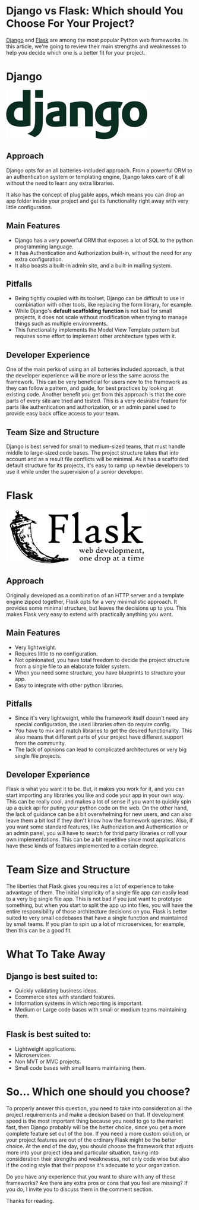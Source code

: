 # Django vs Flask: Which should You Choose For Your Project?
[Django](https://www.djangoproject.com/) and [Flask](https://flask.palletsprojects.com/en/1.1.x/) are among the most popular Python web frameworks.
In this article, we're going to review their main strengths and weaknesses to help you decide which one is a better fit for your project.


# Django
[![django-logo](images/flask-vs-django-django-logo.png)](https://www.djangoproject.com/)
## Approach
Django opts for an all batteries-included approach.
From a powerful ORM to an authentication system or templating engine, Django takes care of it all without the need to learn any extra libraries.

It also has the concept of pluggable apps, which means you can drop an app folder inside your project and get its functionality right away with very little configuration. 

## Main Features
- Django has a very powerful ORM that exposes a lot of SQL to the python programming language.
- It has Authentication and Authorization built-in, without the need for any extra configuration.
- It also boasts a built-in admin site, and
 a built-in mailing system.

## Pitfalls
- Being tightly coupled with its toolset, Django can be difficult to use in combination with other tools, like replacing the form library, for example.
- While Django's **default scaffolding function** is not bad for small projects, it does not scale without modification when trying to manage things such as multiple environments.
- This functionality implements the Model View Template pattern but requires some effort to implement other architecture types with it.

## Developer Experience
One of the main perks of using an all batteries included approach, is that the developer experience will be more or less the same across the framework.
This can be very beneficial for users new to the framework as they can follow a pattern, and guide, for best practices by looking at existing code.
Another benefit you get from this approach is that the core parts of every site are tried and tested.
This is a very desirable feature for parts like authentication and authorization, or an admin panel used to provide easy back office access to your team.

## Team Size and Structure
Django is best served for small to medium-sized teams, that must handle middle to large-sized code bases.
The project structure takes that into account and as a result file conflicts will be minimal.
As it has a scaffolded default structure for its projects, it's easy to ramp up newbie developers to use it while under the supervision of a senior developer. 



# Flask
[![flask logo](images/django-vs-flask-flask-logo.png)](https://flask.palletsprojects.com/en/1.1.x/)
## Approach
Originally developed as a combination of an HTTP server and a template engine zipped together, Flask opts for a very minimalistic approach.
It provides some minimal structure, but leaves the decisions up to you.
This makes Flask very easy to extend with practically anything you want.

## Main Features
- Very lightweight.
-  Requires little to no configuration.
- Not opinionated, you have total freedom to decide the project structure from a single file to an elaborate folder system.
- When you need some structure, you have blueprints to structure your app.
- Easy to integrate with other python libraries.

## Pitfalls
- Since it's very lightweight, while the framework itself doesn't need any special configuration, the used libraries often do require config.
- You have to mix and match libraries to get the desired functionality. This also means that different parts of your project have different support from the community.
- The lack of opinions can lead to complicated architectures or very big single file projects.

## Developer Experience
Flask is what you want it to be.
But, it makes you work for it, and you can start importing any libraries you like and code your app in your own way.
This can be really cool, and makes a lot of sense if you want to quickly spin up a quick api for puting your python code on the web.
On the other hand, the lack of guidance can be a bit overwhelming for new users, and can also leave them a bit lost if they don't know how the framework operates. 
Also, if you want some standard features, like Authorization and Authentication or an admin panel, you will have to search for thrid party libraries or roll your own implementations.
This can be a bit repetitive since most applications have these kinds of features implemented to a certain degree.

# Team Size and Structure
The liberties that Flask gives you requires a lot of experience to take advantage of them.
The initial simplicity of a single file app can easily lead to a very big single file app.
This is not bad if you just want to prototype something, but when you start to split the app up into files, you will have the entire responsibility of those architecture decisions on you.
Flask is better suited to very small codebases that have a single function and maintained by small teams.
If you plan to spin up a lot of microservices, for example, then this can be a good fit.


# What To Take Away

## Django is best suited to: 
- Quickly validating business ideas.
- Ecommerce sites with standard features.
- Information systems in which reporting is important.
- Medium or Large code bases with small or medium teams maintaining them.

## Flask is best suited to:
- Lightweight applications.
- Microservices.
- Non MVT or MVC projects.
- Small code bases with small teams maintaining them.

# So... Which one should you choose?
To properly answer this question, you need to take into consideration all the project requirements and make a decision based on that.
If development speed is the most important thing because you need to go to the market fast, then Django probably will be the better choice,
since you get a more complete feature set out of the box.
If you need a more custom solution, or your project features are out of the ordinary Flask might be the better choice.
At the end of the day, you should choose the framework that adjusts more into your project idea and particular situation,
taking into consideration their strengths and weaknesess, not only code wise but also if the coding style that their propose it's adecuate to your organization.

Do you have any experience that you want to share with any of these frameworks?
Are there any extra pros or cons that you feel are missing?
If you do, I invite you to discuss them in the comment section.

Thanks for reading.
 
